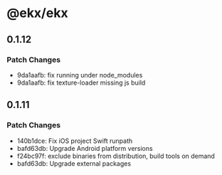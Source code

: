 # @ekx/ekx

## 0.1.12

### Patch Changes

- 9da1aafb: fix running under node_modules
- 9da1aafb: fix texture-loader missing js build

## 0.1.11

### Patch Changes

- 140b1dce: Fix iOS project Swift runpath
- bafd63db: Upgrade Android platform versions
- f24bc97f: exclude binaries from distribution, build tools on demand
- bafd63db: Upgrade external packages
